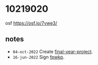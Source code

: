 # 10219020
osf https://osf.io/7vwe3/


## notes
+ `04-oct-2022` Create [final-year-project](https://github.com/JonathanAdriel/final-year-project).
+ `16-jun-2022` Sign [fpwkp](https://osf.io/ab2fy).